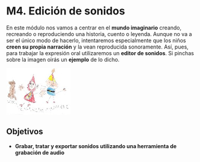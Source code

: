 # M4. Edición de sonidos

En este módulo nos vamos a centrar en el **mundo imaginario** creando, recreando o reproduciendo una historia, cuento o leyenda. Aunque no va a ser el único modo de hacerlo, intentaremos especialmente que los niños **creen su propia narración** y la vean reproducida sonoramente. Así, pues, para trabajar la expresión oral utilizaremos un **editor de sonidos**. Si pinchas sobre la imagen oirás un **ejemplo** de lo dicho.


[![Hansel y Gretel hecho por niño de 5 años](img/Gretel.jpg "Hansel y Gretel")](http://aularagon.catedu.es/materialesaularagon2013/ticinfantil/Gretel.wav "Hansel y Gretel")


## Objetivos

*   **Grabar, tratar y exportar sonidos utilizando una herramienta de grabación de audio**
